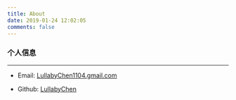 ```yaml
---
title: About
date: 2019-01-24 12:02:05
comments: false
---
```


### 个人信息

*****

- Email: [LullabyChen1104.gmail.com](LullabyChen1104.gmail.com)

- Github: [LullabyChen](https://github.com/LullabyChen)

